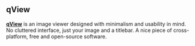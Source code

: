 ## qView
[**qView**](https://interversehq.com/qview/) is an image viewer designed with minimalism and usability in mind. No cluttered interface, just your image and a titlebar. A nice piece of cross-platform, free and open-source software.
